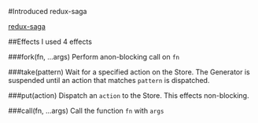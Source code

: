 #Introduced redux-saga

[redux-saga](https://github.com/redux-saga/redux-saga/blob/master/README_ja.md)

##Effects
I used 4 effects

###fork(fn, ...args)
Perform anon-blocking call on `fn`

###take(pattern)
Wait for a specified action on the Store.
The Generator is suspended until an action that matches `pattern` is dispatched.

###put(action)
Dispatch an `action` to the Store.
This effects non-blocking.

###call(fn, ...args)
Call the function `fn` with `args`
